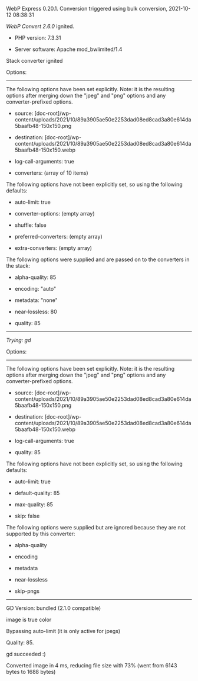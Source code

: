 WebP Express 0.20.1. Conversion triggered using bulk conversion, 2021-10-12 08:38:31

*WebP Convert 2.6.0*  ignited.
- PHP version: 7.3.31
- Server software: Apache mod_bwlimited/1.4

Stack converter ignited

Options:
------------
The following options have been set explicitly. Note: it is the resulting options after merging down the "jpeg" and "png" options and any converter-prefixed options.
- source: [doc-root]/wp-content/uploads/2021/10/89a3905ae50e2253dad08ed8cad3a80e614da5baafb48-150x150.png
- destination: [doc-root]/wp-content/uploads/2021/10/89a3905ae50e2253dad08ed8cad3a80e614da5baafb48-150x150.webp
- log-call-arguments: true
- converters: (array of 10 items)

The following options have not been explicitly set, so using the following defaults:
- auto-limit: true
- converter-options: (empty array)
- shuffle: false
- preferred-converters: (empty array)
- extra-converters: (empty array)

The following options were supplied and are passed on to the converters in the stack:
- alpha-quality: 85
- encoding: "auto"
- metadata: "none"
- near-lossless: 80
- quality: 85
------------


*Trying: gd* 

Options:
------------
The following options have been set explicitly. Note: it is the resulting options after merging down the "jpeg" and "png" options and any converter-prefixed options.
- source: [doc-root]/wp-content/uploads/2021/10/89a3905ae50e2253dad08ed8cad3a80e614da5baafb48-150x150.png
- destination: [doc-root]/wp-content/uploads/2021/10/89a3905ae50e2253dad08ed8cad3a80e614da5baafb48-150x150.webp
- log-call-arguments: true
- quality: 85

The following options have not been explicitly set, so using the following defaults:
- auto-limit: true
- default-quality: 85
- max-quality: 85
- skip: false

The following options were supplied but are ignored because they are not supported by this converter:
- alpha-quality
- encoding
- metadata
- near-lossless
- skip-pngs
------------

GD Version: bundled (2.1.0 compatible)
image is true color
Bypassing auto-limit (it is only active for jpegs)
Quality: 85. 
gd succeeded :)

Converted image in 4 ms, reducing file size with 73% (went from 6143 bytes to 1688 bytes)
